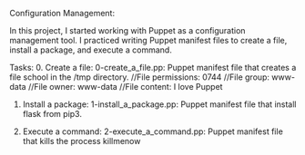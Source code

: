 Configuration Management:

In this project, I started working with Puppet as a configuration management tool. I practiced writing Puppet manifest files to create a file, install a package, and execute a command.

Tasks:
0. Create a file:
0-create_a_file.pp: Puppet manifest file that creates a file school in the /tmp directory.
//File permissions: 0744
//File group: www-data
//File owner: www-data
//File content: I love Puppet

1. Install a package:
1-install_a_package.pp: Puppet manifest file that install flask from pip3.

2. Execute a command:
2-execute_a_command.pp: Puppet manifest file that kills the process killmenow
